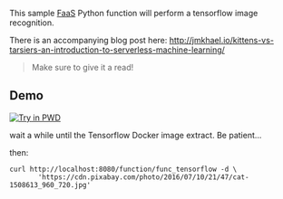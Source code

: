 This sample [FaaS](https://github.com/alexellis/faas) Python function will perform a tensorflow image recognition.

There is an accompanying blog post here: http://jmkhael.io/kittens-vs-tarsiers-an-introduction-to-serverless-machine-learning/

> Make sure to give it a read!

## Demo
[![Try in PWD](https://cdn.rawgit.com/play-with-docker/stacks/cff22438/assets/images/button.png)](http://play-with-docker.com/?stack=https://raw.githubusercontent.com/jmkhael/faas-tensorflow/master/docker-compose.yml&stack_name=func)

wait a while until the Tensorflow Docker image extract. Be patient...

then:

```
curl http://localhost:8080/function/func_tensorflow -d \
       'https://cdn.pixabay.com/photo/2016/07/10/21/47/cat-1508613_960_720.jpg'
```
